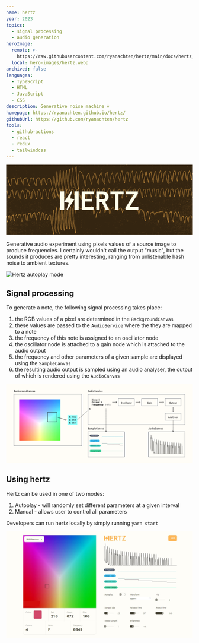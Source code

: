 ```yaml
---
name: hertz
year: 2023
topics:
  - signal processing
  - audio generation
heroImage:
  remote: >-
    https://raw.githubusercontent.com/ryanachten/hertz/main/docs/hertz_banner.png
  local: hero-images/hertz.webp
archived: false
languages:
  - TypeScript
  - HTML
  - JavaScript
  - CSS
description: Generative noise machine 💀
homepage: https://ryanachten.github.io/hertz/
githubUrl: https://github.com/ryanachten/hertz
tools:
  - github-actions
  - react
  - redux
  - tailwindcss
---
```

![Hertz banner](https://github.com/ryanachten/hertz/raw/main/docs/hertz_banner.png)

Generative audio experiment using pixels values of a source image to produce frequencies.
I certainly wouldn't call the output "music", but the sounds it produces are pretty interesting, ranging from unlistenable hash noise to ambient textures.

![Hertz autoplay mode](https://github.com/ryanachten/hertz/raw/main/docs/hertz_autoplay.gif)

## Signal processing

To generate a note, the following signal processing takes place:

1. the RGB values of a pixel are determined in the `BackgroundCanvas`
2. these values are passed to the `AudioService` where the they are mapped to a note
3. the frequency of this note is assigned to an oscillator node
4. the oscillator node is attached to a gain node which is attached to the audio output
5. the frequency and other parameters of a given sample are displayed using the `SampleCanvas`
6. the resulting audio output is sampled using an audio analyser, the output of which is rendered using the `AudioCanvas`

![Hertz signal processing](https://github.com/ryanachten/hertz/raw/main/docs/hertz_signal-processing.png)

## Using hertz

Hertz can be used in one of two modes:

1. Autoplay - will randomly set different parameters at a given interval
2. Manual - allows user to control all parameters

Developers can run hertz locally by simply running `yarn start`

![Hertz manual mode](https://github.com/ryanachten/hertz/raw/main/docs/hertz_manual.jpg)

